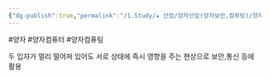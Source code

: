 ```yaml
---
{"dg-publish":true,"permalink":"/1.Study/★ 산업/양자산업(양자보안,컴퓨팅)/양자_INFO/양자 얽힘/","created":"2025-02-13T21:47:04.095+09:00","updated":"2025-06-03T20:07:21.175+09:00"}
---
```


#양자 #양자컴퓨터 #양자컴퓨팅 

두 입자가 멀리 떨어져 있어도 서로 상태에 즉시 영향을 주는 현상으로 보안,통신 등에 활용
